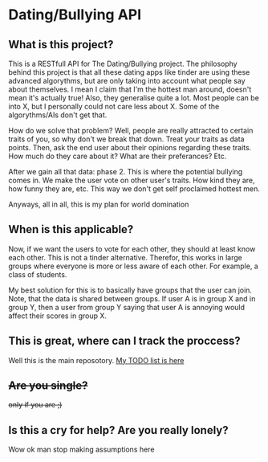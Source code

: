 # Dating/Bullying API

## What is this project?

This is a RESTfull API for The Dating/Bullying project. The philosophy behind this project is that all these dating apps like tinder are using these advanced algorythms, but are only taking into account what people say about themselves. I mean I claim that I'm the hottest man around, doesn't mean it's actually true! Also, they generalise quite a lot. Most people can be into X, but I personally could not care less about X. Some of the algorythms/AIs don't get that. 

How do we solve that problem? Well, people are really attracted to certain traits of you, so why don't we break that down. Treat your traits as data points. Then, ask the end user about their opinions regarding these traits. How much do they care about it? What are their preferances? Etc. 

After we gain all that data: phase 2. This is where the potential bullying comes in. We make the user vote on other user's traits. How kind they are, how funny they are, etc. This way we don't get self proclaimed hottest men. 

Anyways, all in all, this is my plan for world domination

## When is this applicable?

Now, if we want the users to vote for each other, they should at least know each other. This is not a tinder alternative. Therefor, this works in large groups where everyone is more or less aware of each other. For example, a class of students. 

My best solution for this is to basically have groups that the user can join. Note, that the data is shared between groups. If user A is in group X and in group Y, then a user from group Y saying that user A is annoying would affect their scores in group X.

## This is great, where can I track the proccess?

Well this is the main reposotory. [My TODO list is here](https://app.gitkraken.com/glo/board/YXnZjGMcSQBGu9D0)

## ~~Are you single?~~

~~only if you are ;)~~

## Is this a cry for help? Are you really lonely?

Wow ok man stop making assumptions here
